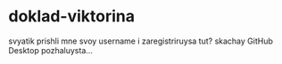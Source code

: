 # doklad-viktorina

svyatik prishli mne svoy username i zaregistriruysa tut? skachay GitHub Desktop pozhaluysta...
